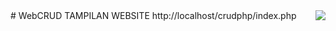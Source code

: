 <img align="right" src="https://visitor-badge.laobi.icu/badge?page_id=Farhanadeata.Website-CRUD" />
# WebCRUD
TAMPILAN WEBSITE
http://localhost/crudphp/index.php
